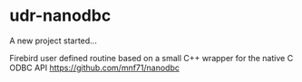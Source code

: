 # udr-nanodbc

А new project started... 

Firebird user defined routine based on a small C++ wrapper for the native C ODBC API https://github.com/mnf71/nanodbc
